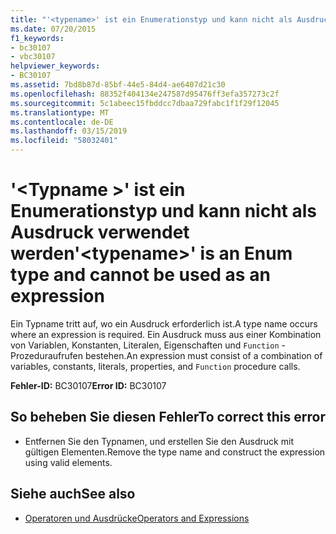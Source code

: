 ```yaml
---
title: "'<typename>' ist ein Enumerationstyp und kann nicht als Ausdruck verwendet werden"
ms.date: 07/20/2015
f1_keywords:
- bc30107
- vbc30107
helpviewer_keywords:
- BC30107
ms.assetid: 7bd8b87d-85bf-44e5-84d4-ae6407d21c30
ms.openlocfilehash: 88352f404134e247587d95476ff3efa357273c2f
ms.sourcegitcommit: 5c1abeec15fbddcc7dbaa729fabc1f1f29f12045
ms.translationtype: MT
ms.contentlocale: de-DE
ms.lasthandoff: 03/15/2019
ms.locfileid: "58032401"
---
```

# <a name="typename-is-an-enum-type-and-cannot-be-used-as-an-expression"></a><span data-ttu-id="136d0-102">'\<Typname >' ist ein Enumerationstyp und kann nicht als Ausdruck verwendet werden</span><span class="sxs-lookup"><span data-stu-id="136d0-102">'\<typename>' is an Enum type and cannot be used as an expression</span></span>
<span data-ttu-id="136d0-103">Ein Typname tritt auf, wo ein Ausdruck erforderlich ist.</span><span class="sxs-lookup"><span data-stu-id="136d0-103">A type name occurs where an expression is required.</span></span> <span data-ttu-id="136d0-104">Ein Ausdruck muss aus einer Kombination von Variablen, Konstanten, Literalen, Eigenschaften und `Function` -Prozeduraufrufen bestehen.</span><span class="sxs-lookup"><span data-stu-id="136d0-104">An expression must consist of a combination of variables, constants, literals, properties, and `Function` procedure calls.</span></span>  
  
 <span data-ttu-id="136d0-105">**Fehler-ID:** BC30107</span><span class="sxs-lookup"><span data-stu-id="136d0-105">**Error ID:** BC30107</span></span>  
  
## <a name="to-correct-this-error"></a><span data-ttu-id="136d0-106">So beheben Sie diesen Fehler</span><span class="sxs-lookup"><span data-stu-id="136d0-106">To correct this error</span></span>  
  
-   <span data-ttu-id="136d0-107">Entfernen Sie den Typnamen, und erstellen Sie den Ausdruck mit gültigen Elementen.</span><span class="sxs-lookup"><span data-stu-id="136d0-107">Remove the type name and construct the expression using valid elements.</span></span>  
  
## <a name="see-also"></a><span data-ttu-id="136d0-108">Siehe auch</span><span class="sxs-lookup"><span data-stu-id="136d0-108">See also</span></span>

- [<span data-ttu-id="136d0-109">Operatoren und Ausdrücke</span><span class="sxs-lookup"><span data-stu-id="136d0-109">Operators and Expressions</span></span>](../../visual-basic/programming-guide/language-features/operators-and-expressions/index.md)
